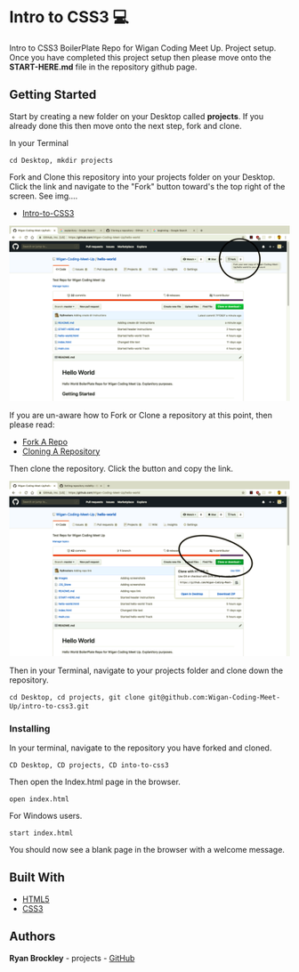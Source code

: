 # Intro to CSS3 :computer:


Intro to CSS3 BoilerPlate Repo for Wigan Coding Meet Up. Project setup. Once you have completed this project setup then please move onto the <b>START-HERE.md</b> file in the repository github page.

## Getting Started

Start by creating a new folder on your Desktop called <b>projects</b>. If you already done this then move onto the next step, fork and clone.

In your Terminal

```
cd Desktop, mkdir projects
```

 Fork and Clone this repository into your projects folder on your Desktop.
 Click the link and navigate to the "Fork" button toward's the top right of the screen. See img....
 

* [Intro-to-CSS3](https://github.com/Wigan-Coding-Meet-Up/intro-to-css3.git)

 ![](assets/Images/Forking1.png)

 If you are un-aware how to Fork or Clone a repository at this point, then please read:

* [Fork A Repo](https://help.github.com/en/articles/fork-a-repo)
* [Cloning A Repository](https://help.github.com/en/articles/cloning-a-repository)

Then clone the repository. Click the button and copy the link.

 ![](assets/Images/Cloning.png)

 Then in your Terminal, navigate to your projects folder and clone down the repository.

 ```
 cd Desktop, cd projects, git clone git@github.com:Wigan-Coding-Meet-Up/intro-to-css3.git
 ```


### Installing

In your terminal, navigate to the repository you have forked and cloned.

```
CD Desktop, CD projects, CD into-to-css3
```

Then open the Index.html page in the browser.

```
open index.html
```

For Windows users.

```
start index.html
```

You should now see a blank page in the browser with a welcome message.

## Built With

* [HTML5](https://developer.mozilla.org/en-US/docs/Web/Guide/HTML/HTML5) 
* [CSS3](https://developer.mozilla.org/en-US/docs/Web/CSS/CSS3) 

## Authors

**Ryan Brockley** - projects - [GitHub](https://github.com/RyBrockers)
